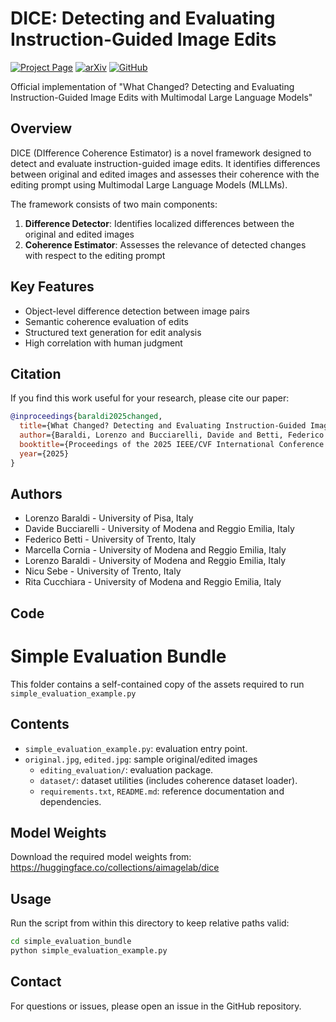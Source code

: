 # DICE: Detecting and Evaluating Instruction-Guided Image Edits

[![Project Page](https://img.shields.io/badge/Project-Page-blue)](https://aimagelab.github.io/DICE)
[![arXiv](https://img.shields.io/badge/arXiv-Paper-red)](https://arxiv.org/abs/2505.20405)
[![GitHub](https://img.shields.io/badge/GitHub-Code-black)](https://github.com/aimagelab/DICE)

Official implementation of "What Changed? Detecting and Evaluating Instruction-Guided Image Edits with Multimodal Large Language Models"

## Overview

DICE (DIfference Coherence Estimator) is a novel framework designed to detect and evaluate instruction-guided image edits. It identifies differences between original and edited images and assesses their coherence with the editing prompt using Multimodal Large Language Models (MLLMs).

The framework consists of two main components:
1. **Difference Detector**: Identifies localized differences between the original and edited images
2. **Coherence Estimator**: Assesses the relevance of detected changes with respect to the editing prompt

## Key Features

- Object-level difference detection between image pairs
- Semantic coherence evaluation of edits
- Structured text generation for edit analysis
- High correlation with human judgment


## Citation

If you find this work useful for your research, please cite our paper:

```bibtex
@inproceedings{baraldi2025changed,
  title={What Changed? Detecting and Evaluating Instruction-Guided Image Edits with Multimodal Large Language Models},
  author={Baraldi, Lorenzo and Bucciarelli, Davide and Betti, Federico and Cornia, Marcella and Sebe, Nicu and Cucchiara, Rita and others},
  booktitle={Proceedings of the 2025 IEEE/CVF International Conference on Computer Vision},
  year={2025}
}
```

## Authors

- Lorenzo Baraldi - University of Pisa, Italy
- Davide Bucciarelli - University of Modena and Reggio Emilia, Italy
- Federico Betti - University of Trento, Italy
- Marcella Cornia - University of Modena and Reggio Emilia, Italy
- Lorenzo Baraldi - University of Modena and Reggio Emilia, Italy
- Nicu Sebe - University of Trento, Italy
- Rita Cucchiara - University of Modena and Reggio Emilia, Italy


## Code
# Simple Evaluation Bundle

This folder contains a self-contained copy of the assets required to run `simple_evaluation_example.py`



## Contents

- `simple_evaluation_example.py`: evaluation entry point.
- `original.jpg`, `edited.jpg`: sample original/edited images
  - `editing_evaluation/`: evaluation package.
  - `dataset/`: dataset utilities (includes coherence dataset loader).
  - `requirements.txt`, `README.md`: reference documentation and dependencies.

## Model Weights

Download the required model weights from:
https://huggingface.co/collections/aimagelab/dice

## Usage

Run the script from within this directory to keep relative paths valid:

```bash
cd simple_evaluation_bundle
python simple_evaluation_example.py
```


## Contact

For questions or issues, please open an issue in the GitHub repository.
